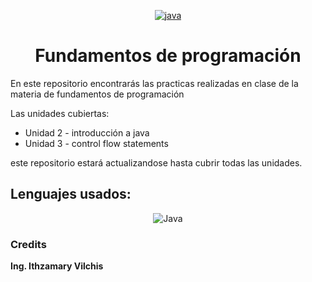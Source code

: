 <p align="center">
    <a href="https://ibb.co/j823k28"><img src="https://i.ibb.co/j823k28/java.png" alt="java" border="0"></a>
</p>
<h1 align="center">Fundamentos de programación</h1>

En este repositorio encontrarás las practicas realizadas en clase de la materia de fundamentos de programación

Las unidades cubiertas:
- Unidad 2 - introducción a java
- Unidad 3 - control flow statements

este repositorio estará actualizandose hasta cubrir todas las unidades.

## Lenguajes usados: 
<p align="center">
   <img alt="Java" src="https://img.shields.io/badge/Java-ED8B00?style=for-the-badge&logo=openjdk&logoColor=white">
</p>


### Credits
**Ing. Ithzamary Vilchis**
